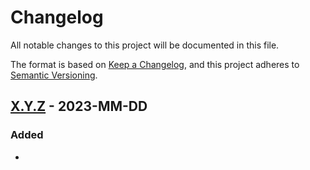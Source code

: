 # Changelog

All notable changes to this project will be documented in this file. 

The format is based on [Keep a Changelog](https://keepachangelog.com/en/1.0.0/),
and this project adheres to [Semantic Versioning](https://semver.org/spec/v2.0.0.html).

## [X.Y.Z](https://github.com/NASA-AMMOS/<repo_name>/releases/tag/X.Y.Z) - 2023-MM-DD

### Added 

- 

